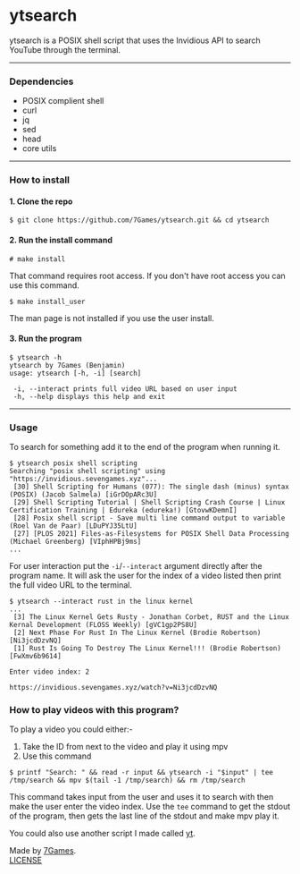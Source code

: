 # ytsearch

ytsearch is a POSIX shell script that uses the Invidious API to search YouTube through the terminal.

---------

### Dependencies
- POSIX complient shell
- curl
- jq
- sed
- head
- core utils

---------

### How to install

#### 1. Clone the repo
```
$ git clone https://github.com/7Games/ytsearch.git && cd ytsearch
```
#### 2. Run the install command
```
# make install
```
That command requires root access. If you don't have root access you can use this command.
```
$ make install_user
```
The man page is not installed if you use the user install.
#### 3. Run the program
```
$ ytsearch -h
ytsearch by 7Games (Benjamin) 	
usage: ytsearch [-h, -i] [search] 	

 -i, --interact	prints full video URL based on user input 	
 -h, --help	displays this help and exit
```

---------

### Usage
To search for something add it to the end of the program when running it.
```
$ ytsearch posix shell scripting
Searching "posix shell scripting" using "https://invidious.sevengames.xyz"...
 [30] Shell Scripting for Humans (077): The single dash (minus) syntax (POSIX) (Jacob Salmela) [iGrDOpARc3U]
 [29] Shell Scripting Tutorial | Shell Scripting Crash Course | Linux Certification Training | Edureka (edureka!) [GtovwKDemnI]
 [28] Posix shell script - Save multi line command output to variable (Roel Van de Paar) [LDuPYJ35LtU]
 [27] [PLOS 2021] Files-as-Filesystems for POSIX Shell Data Processing (Michael Greenberg) [VIphHPBj9ms]
...
```

For user interaction put the ```-i```/```--interact``` argument directly after the program name. It will ask the user for the index of a video listed then print the full video URL to the terminal.
```
$ ytsearch --interact rust in the linux kernel
...
 [3] The Linux Kernel Gets Rusty - Jonathan Corbet, RUST and the Linux Kernal Development (FLOSS Weekly) [gVC1gp2PS8U]
 [2] Next Phase For Rust In The Linux Kernel (Brodie Robertson) [Ni3jcdDzvNQ]
 [1] Rust Is Going To Destroy The Linux Kernel!!! (Brodie Robertson) [FwXmv6b9614]

Enter video index: 2

https://invidious.sevengames.xyz/watch?v=Ni3jcdDzvNQ
```

### How to play videos with this program?
To play a video you could either:-
1. Take the ID from next to the video and play it using mpv
2. Use this command
```
$ printf "Search: " && read -r input && ytsearch -i "$input" | tee /tmp/search && mpv $(tail -1 /tmp/search) && rm /tmp/search
```
This command takes input from the user and uses it to search with then make the user enter the video index. Use the ```tee``` command to get the stdout of the program, then gets the last line of the stdout and make mpv play it.

You could also use another script I made called [yt](https://github.com/7Games/yt).

Made by [7Games](https://sevengames.xyz).<br>
[LICENSE](https://github.com/7Games/ytsearch/blob/main/LICENSE)
